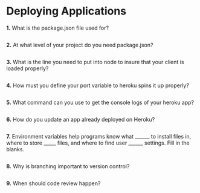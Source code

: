 # Deploying Applications

**1.** What is the package.json file used for?
<!-- enter you answer in the space below -->
```

``` 
**2.** At what level of your project do you need package.json?
<!-- enter you answer in the space below -->
```

```
**3.** What is the line you need to put into node to insure that your client is loaded properly?
<!-- enter you answer in the space below -->
```

```
**4.** How must you define your port variable to heroku spins it up properly?
<!-- enter you answer in the space below -->
```

```
**5.** What command can you use to get the console logs of your heroku app?
<!-- enter you answer in the space below -->
```

```
**6.** How do you update an app already deployed on Heroku?
<!-- enter you answer in the space below -->
```

```
**7.** Environment variables help programs know what ______ to install files in, where to store _____ files, and where to find user ______ settings. Fill in the blanks.
<!-- enter you answer in the space below -->
```

```
**8.** Why is branching important to version control?
<!-- enter you answer in the space below -->
```

```
**9.** When should code review happen?
<!-- enter you answer in the space below -->
```

```
